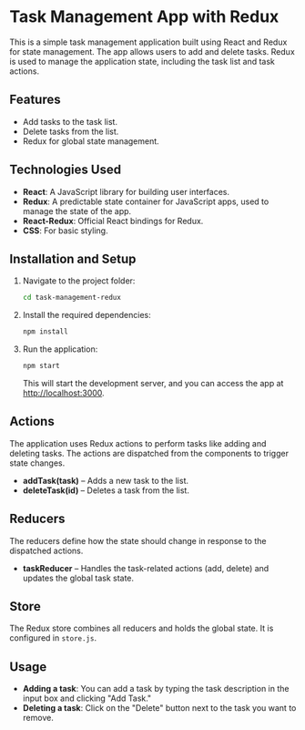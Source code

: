 # Task Management App with Redux

This is a simple task management application built using React and Redux for state management. The app allows users to add and delete tasks. Redux is used to manage the application state, including the task list and task actions.

## Features
- Add tasks to the task list.
- Delete tasks from the list.
- Redux for global state management.

## Technologies Used
- **React**: A JavaScript library for building user interfaces.
- **Redux**: A predictable state container for JavaScript apps, used to manage the state of the app.
- **React-Redux**: Official React bindings for Redux.
- **CSS**: For basic styling.

## Installation and Setup

1. Navigate to the project folder:
    ```bash
    cd task-management-redux
    ```

2. Install the required dependencies:
    ```bash
    npm install
    ```

3. Run the application:
    ```bash
    npm start
    ```

    This will start the development server, and you can access the app at [http://localhost:3000](http://localhost:3000).

## Actions

The application uses Redux actions to perform tasks like adding and deleting tasks. The actions are dispatched from the components to trigger state changes.

- **addTask(task)** – Adds a new task to the list.
- **deleteTask(id)** – Deletes a task from the list.

## Reducers

The reducers define how the state should change in response to the dispatched actions.

- **taskReducer** – Handles the task-related actions (add, delete) and updates the global task state.

## Store

The Redux store combines all reducers and holds the global state. It is configured in `store.js`.

## Usage

- **Adding a task**: You can add a task by typing the task description in the input box and clicking "Add Task."
- **Deleting a task**: Click on the "Delete" button next to the task you want to remove.
